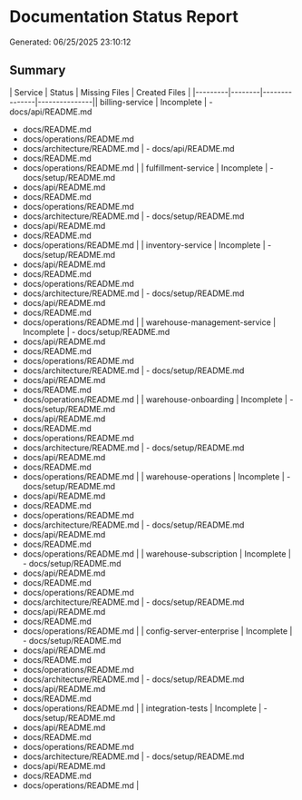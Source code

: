 ﻿# Documentation Status Report

Generated: 06/25/2025 23:10:12

## Summary

| Service | Status | Missing Files | Created Files |
|---------|--------|---------------|---------------|| billing-service | Incomplete | - docs/api/README.md
- docs/README.md
- docs/operations/README.md
- docs/architecture/README.md | - docs/api/README.md
- docs/README.md
- docs/operations/README.md |
| fulfillment-service | Incomplete | - docs/setup/README.md
- docs/api/README.md
- docs/README.md
- docs/operations/README.md
- docs/architecture/README.md | - docs/setup/README.md
- docs/api/README.md
- docs/README.md
- docs/operations/README.md |
| inventory-service | Incomplete | - docs/setup/README.md
- docs/api/README.md
- docs/README.md
- docs/operations/README.md
- docs/architecture/README.md | - docs/setup/README.md
- docs/api/README.md
- docs/README.md
- docs/operations/README.md |
| warehouse-management-service | Incomplete | - docs/setup/README.md
- docs/api/README.md
- docs/README.md
- docs/operations/README.md
- docs/architecture/README.md | - docs/setup/README.md
- docs/api/README.md
- docs/README.md
- docs/operations/README.md |
| warehouse-onboarding | Incomplete | - docs/setup/README.md
- docs/api/README.md
- docs/README.md
- docs/operations/README.md
- docs/architecture/README.md | - docs/setup/README.md
- docs/api/README.md
- docs/README.md
- docs/operations/README.md |
| warehouse-operations | Incomplete | - docs/setup/README.md
- docs/api/README.md
- docs/README.md
- docs/operations/README.md
- docs/architecture/README.md | - docs/setup/README.md
- docs/api/README.md
- docs/README.md
- docs/operations/README.md |
| warehouse-subscription | Incomplete | - docs/setup/README.md
- docs/api/README.md
- docs/README.md
- docs/operations/README.md
- docs/architecture/README.md | - docs/setup/README.md
- docs/api/README.md
- docs/README.md
- docs/operations/README.md |
| config-server-enterprise | Incomplete | - docs/setup/README.md
- docs/api/README.md
- docs/README.md
- docs/operations/README.md
- docs/architecture/README.md | - docs/setup/README.md
- docs/api/README.md
- docs/README.md
- docs/operations/README.md |
| integration-tests | Incomplete | - docs/setup/README.md
- docs/api/README.md
- docs/README.md
- docs/operations/README.md
- docs/architecture/README.md | - docs/setup/README.md
- docs/api/README.md
- docs/README.md
- docs/operations/README.md |

